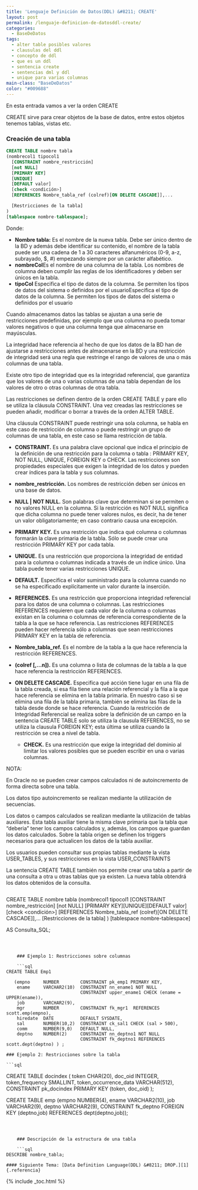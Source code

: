 ```yaml
---
title: 'Lenguaje Definición de Datos(DDL) &#8211; CREATE'
layout: post
permalink: /lenguaje-definicion-de-datosddl-create/
categories:
  - BaseDeDatos
tags:
  - alter table posibles valores
  - clausulas del ddl
  - concepto de ddl
  - que es un ddl
  - sentencia create
  - sentencias dml y ddl
  - unique para varias columnas
main-class: "BaseDeDatos"
color: "#009688"
---
```

<div class="icosql">
</div>

En esta entrada vamos a ver la orden CREATE

CREATE sirve para crear objetos de la base de datos, entre estos objetos tenemos tablas, vistas etc.



### Creación de una tabla

```sql
CREATE TABLE nombre tabla
(nombrecol1 tipocol1
  [CONSTRAINT nombre_restricción]
  [not NULL]
  [PRIMARY KEY]
  [UNIQUE]
  [DEFAULT valor]
  [check <condición>]
  [REFERENCES Nombre_tabla_ref (colref)[ON DELETE CASCADE]],...

  [Restricciones de la tabla]
)
[tablespace nombre-tablespace];

```


<!--ad-->

Donde:

  * **Nombre tabla:** Es el nombre de la nueva tabla. Debe ser único dentro de la BD y además debe identificar su contenido, el nombre de la tabla puede ser una cadena de 1 a 30 caracteres alfanuméricos (0-9, a-z, subrayado, $, #) empezando siempre por un carácter alfabético.
  * **nombreCol**Es el nombre de una columna de la tabla. Los nombres de columna deben cumplir las reglas de los identificadores y deben ser únicos en la tabla.
  * **tipoCol** Especifica el tipo de datos de la columna. Se permiten los tipos de datos del sistema o definidos por el usuarioEspecifica el tipo de datos de la columna. Se permiten los tipos de datos del sistema o definidos por el usuario

Cuando almacenamos datos las tablas se ajustan a una serie de restricciones predefinidas, por ejemplo que una columna no pueda tomar valores negativos o que una columna tenga que almacenarse en mayúsculas.

La integridad hace referencia al hecho de que los datos de la BD han de ajustarse a restricciones antes de almacenarse en la BD y una restricción de integridad será una regla que restringe el rango de valores de una o más columnas de una tabla.

Existe otro tipo de integridad que es la integridad referencial, que garantiza que los valores de una o varias columnas de una tabla dependan de los valores de otro o otras columnas de otra tabla.

Las restricciones se definen dentro de la orden CREATE TABLE y pare ello se utiliza la cláusula CONSTRAINT. Una vez creadas las restricciones se pueden añadir, modificar o borrar a través de la orden ALTER TABLE.

Una cláusula CONSTRAINT puede restringir una sola columna, se habla en este caso de restricción de columna o puede restringir un grupo de columnas de una tabla, en este caso se llama restricción de tabla.

  * **CONSTRAINT.** Es una palabra clave opcional que indica el principio de la definición de una restricción para la columna o tabla : PRIMARY KEY, NOT NULL, UNIQUE, FOREIGN KEY o CHECK. Las restricciones son propiedades especiales que exigen la integridad de los datos y pueden crear índices para la tabla y sus columnas.
  * **nombre_restricción.** Los nombres de restricción deben ser únicos en una base de datos.
  * **NULL | NOT NULL.** Son palabras clave que determinan si se permiten o no valores NULL en la columna. Si la restricción es NOT NULL significa que dicha columna no puede tener valores nulos, es decir, ha de tener un valor obligatoriamente; en caso contrario causa una excepción.
  * **PRIMARY KEY.** Es una restricción que indica qué columna o columnas formarán la clave primaria de la tabla. Sólo se puede crear una restricción PRIMARY KEY por cada tabla.
  * **UNIQUE.** Es una restricción que proporciona la integridad de entidad para la columna o columnas indicada a través de un índice único. Una tabla puede tener varias restricciones UNIQUE.
  * **DEFAULT.** Especifica el valor suministrado para la columna cuando no se ha especificado explícitamente un valor durante la inserción.
  * **REFERENCES.** Es una restricción que proporciona integridad referencial para los datos de una columna o columnas. Las restricciones REFERENCES requieren que cada valor de la columna o columnas existan en la columna o columnas de referencia correspondiente de la tabla a la que se hace referencia. Las restricciones REFERENCES pueden hacer referencia sólo a columnas que sean restricciones PRIMARY KEY en la tabla de referencia.
  * **Nombre\_tabla\_ref.** Es el nombre de la tabla a la que hace referencia la restricción REFERENCES.
  * **(colref [,&#8230;n]).** Es una columna o lista de columnas de la tabla a la que hace referencia la restricción REFERENCES.
  * **ON DELETE CASCADE.** Especifica qué acción tiene lugar en una fila de la tabla creada, si esa fila tiene una relación referencial y la fila a la que hace referencia se elimina en la tabla primaria. En nuestro caso si se elimina una fila de la tabla primaria, también se elimina las filas de la tabla desde donde se hace referencia.
    Cuando la restricción de Integridad Referencial se realiza sobre la definición de un campo en la sentencia CREATE TABLE solo se utiliza la clausula REFERENCES, no se utiliza la clausula FOREIGN KEY; esta última se utiliza cuando la restricción se crea a nivel de tabla. </li>

      * **CHECK.** Es una restricción que exige la integridad del dominio al limitar los valores posibles que se pueden escribir en una o varias columnas.</ul>

    NOTA:

    En Oracle no se pueden crear campos calculados ni de autoincremento de forma directa sobre una tabla.

    Los datos tipo autoincremento se realizan mediante la utilización de secuencias.

    Los datos o campos calculados se realizan mediante la utilización de tablas auxiliares. Esta tabla auxiliar tiene la misma clave primaria que la tabla que “deberia” tener los campos calculados y, además, los campos que guardan los datos calculados. Sobre la tabla origen se definen los triggers necesarios para que actualicen los datos de la tabla auxiliar.

    Los usuarios pueden consultar sus propias tablas mediante la vista USER\_TABLES, y sus restricciones en la vista USER\_CONSTRAINTS

    La sentencia CREATE TABLE también nos permite crear una tabla a partir de una consulta a otra u otras tablas que ya existen. La nueva tabla obtendrá los datos obtenidos de la consulta.

    ```sql
CREATE TABLE nombre tabla
(nombrecol1 tipocol1
  [CONSTRAINT nombre_restricción]
  [not NULL] [PRIMARY KEY][UNIQUE][DEFAULT valor][check <condición>]
  [REFERENCES Nombre_tabla_ref (colref)[ON DELETE CASCADE]],...
  [Restricciones de la tabla]
)
[tablespace nombre-tablespace]

AS Consulta_SQL;

```



    ### Ejemplo 1: Restricciones sobre columnas

    ```sql
CREATE TABLE Emp1

   (empno     NUMBER        CONSTRAINT pk_emp1 PRIMARY KEY,
    ename     VARCHAR2(10)  CONSTRAINT nn_ename1 NOT NULL
                            CONSTRAINT upper_ename1 CHECK (ename = UPPER(ename)),
    job       VARCHAR2(9),
    mgr       NUMBER        CONSTRAINT fk_mgr1  REFERENCES scott.emp(empno),
    hiredate  DATE          DEFAULT SYSDATE,
    sal       NUMBER(10,2)  CONSTRAINT ck_sal1 CHECK (sal > 500),
    comm      NUMBER(9,0)   DEFAULT NULL,
    deptno    NUMBER(2)     CONSTRAINT nn_deptno1 NOT NULL
                            CONSTRAINT fk_deptno1 REFERENCES scott.dept(deptno) ) ;

```



    ### Ejemplo 2: Restricciones sobre la tabla

    ```sql
CREATE TABLE docindex
  ( token CHAR(20),
    doc_oid INTEGER,
    token_frequency SMALLINT,
    token_occurrence_data VARCHAR(512),
    CONSTRAINT pk_docindex PRIMARY KEY (token, doc_oid) );

CREATE TABLE emp
  (empno     NUMBER(4),
   ename     VARCHAR2(10),
   job       VARCHAR2(9),
   deptno    VARCHAR2(9),
   CONSTRAINT fk_deptno FOREIGN KEY (deptno,job) REFERENCES  dept(deptno,job));

```



    ### Descripción de la estructura de una tabla

    ```sql
DESCRIBE nombre_tabla;

```

    #### Siguiente Tema: [Data Definition Language(DDL) &#8211; DROP.][1] {.referencia}



 [1]: https://elbauldelprogramador.com/lenguaje-definicion-de-datosddl-drop/

{% include _toc.html %}
